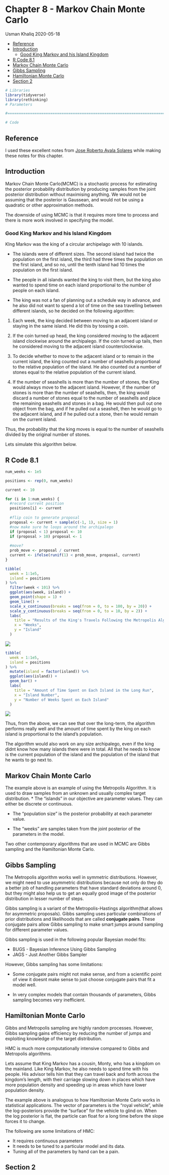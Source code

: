 Chapter 8 - Markov Chain Monte Carlo
================
Usman Khaliq
2020-05-18

  - [Reference](#reference)
  - [Introduction](#introduction)
      - [Good King Markov and his Island
        Kingdom](#good-king-markov-and-his-island-kingdom)
  - [R Code 8.1](#r-code-8.1)
  - [Markov Chain Monte Carlo](#markov-chain-monte-carlo)
  - [Gibbs Sampling](#gibbs-sampling)
  - [Hamiltonian Monte Carlo](#hamiltonian-monte-carlo)
  - [Section 2](#section-2)

``` r
# Libraries
library(tidyverse)
library(rethinking)
# Parameters

#===============================================================================

# Code
```

## Reference

I used these excellent notes from [Jose Roberto Ayala
Solares](https://jroberayalas.netlify.app/post/notes-on-statistical-rethinking-chapter-8-mcmc/)
while making these notes for this chapter.

## Introduction

Markov Chain Monte Carlo(MCMC) is a stochastic process for estimating
the posterior probability distribution by producing samples from the
joint posterior distribution without maximising anything. We would not
be assuming that the posterior is Gaussean, and would not be using a
quadratic or other approximation methods.

The downside of using MCMC is that it requires more time to process and
there is more work involved in specifying the model.

### Good King Markov and his Island Kingdom

KIng Markov was the king of a circular archipelago with 10 islands.

  - The islands were of different sizes. The second island had twice the
    population on the first island, the third had three times the
    population on the first island, and so no, until the tenth island
    had 10 times the population on the first island.

  - The people in all islands wanted the king to visit them, but the
    king also wanted to spend time on each island proportional to the
    number of people on each island.

  - The king was not a fan of planning out a schedule way in advance,
    and he also did not want to spend a lot of time on the sea
    travelling between different islands, so he decided on the following
    algorithm:

<!-- end list -->

1.  Each week, the king decided between moving to an adjacent island or
    staying in the same island. He did this by tossing a coin.

2.  If the coin turned up head, the king considered moving to the
    adjacent island clockwise around the archipalego. If the coin turned
    up tails, then he considered moving to the adjacent island
    counterclockwise.

3.  To decide whether to move to the adjacent island or to remain in the
    current island, the king counted out a number of seashells
    proportional to the relative population of the island. He also
    counted out a number of stones equal to the relative population of
    the current island.

4.  If the number of seashells is more than the number of stones, the
    King would always move to the adjacent island. However, if the
    number of stones is more than the number of seashells, then, the
    king would discard a number of stones equal to the number of
    seashells and place the remaining seashells and stones in a bag. He
    would then pull out one object from the bag, and if he pulled out a
    seashell, then he would go to the adjacent island, and if he pulled
    out a stone, then he would remain on the current island.

Thus, the probability that the king moves is equal to the number of
seashells divided by the original number of stones.

Lets simulate this algorithm below.

## R Code 8.1

``` r
num_weeks <- 1e5

positions <- rep(0, num_weeks)

current <- 10

for (i in 1:num_weeks) {
  #record current position
  positions[i] <- current
  
  #flip coin to generate proposal
  proposal <- current + sample(c(-1, 1), size = 1)
  #now make sure he loops around the archipalego
  if (proposal < 1) proposal <- 10
  if (proposal > 10) proposal <- 1
  
  #move?
  prob_move <- proposal / current
  current <- ifelse(runif(1) < prob_move, proposal, current)
}
```

``` r
tibble(
  week = 1:1e5,
  island = positions
) %>% 
  filter(week < 101) %>% 
  ggplot(aes(week, island)) +
  geom_point(shape = 1) +
  geom_line() +
  scale_x_continuous(breaks = seq(from = 0, to = 100, by = 20)) +
  scale_y_continuous(breaks = seq(from = 0, to = 10, by = 2)) +
  labs(
    title = "Results of the King's Travels Following the Metropolis Algorithm",
    x = "Weeks",
    y = "Island"
  )
```

![](chapter_8_files/figure-gfm/unnamed-chunk-3-1.png)<!-- -->

``` r
tibble(
  week = 1:1e5,
  island = positions
) %>% 
  mutate(island = factor(island)) %>% 
  ggplot(aes(island)) +
  geom_bar() +
  labs(
    title = "Amount of Time Spent on Each Island in the Long Run",
    x = "Island Number",
    y = "Number of Weeks Spent on Each Island"
  )
```

![](chapter_8_files/figure-gfm/unnamed-chunk-4-1.png)<!-- -->

Thus, from the above, we can see that over the long-term, the algorithm
performs really well and the amount of time spent by the king on each
island is proportional to the island’s population.

The algorithm would also work on any size archipalego, even if the king
didnt know how many islands there were in total. All that he needs to
know is the current population of the island and the population of the
island that he wants to go next to.

## Markov Chain Monte Carlo

The example above is an example of using the Metropolis Algorithm. It is
used to draw samples from an unknown and usually complex target
distribution. \* The “islands” in our objective are parameter values.
They can either be discrete or continuous.

  - The “population size” is the posterior probability at each parameter
    value.

  - The “weeks” are samples taken from the joint posterior of the
    parameters in the model.

Two other contemporary algorithms that are used in MCMC are Gibbs
sampling and the Hamiltonian Monte Carlo.

## Gibbs Sampling

The Metropolis algorithm works well in symmetric distributions. However,
we might need to use asymmetric distributions because not only do they
do a better job of handling parameters that have standard deviations
around 0, but they might also help us to get an equally good image of
the posterior distribution in lesser number of steps.

Gibbs sampling is a variant of the Metropolis-Hastings algorithm(that
allows for asymmetric proposals). Gibbs sampling uses particular
combinations of prior distributions and likelihoods that are called
**conjugate pairs**. These conjugate pairs allow Gibbs sampling to make
smart jumps around sampling for different parameter values.

Gibbs sampling is used in the following popular Bayesian model fits:

  - BUGS - Bayesian Inference Using Gibbs Sampling
  - JAGS - Just Another Gibbs Sampler

However, Gibbs sampling has some limitations:

  - Some conjugate pairs might not make sense, and from a scientific
    point of view it doesnt make sense to just choose conjugate pairs
    that fit a model well.

  - In very complex models that contain thousands of parameters, Gibbs
    sampling becomes very inefficient.

## Hamiltonian Monte Carlo

Gibbs and Metropolis sampling are highly random processes. However,
Gibbs sampling gains efficiency by reducing the number of jumps and
exploiting knowledge of the target distribution.

HMC is much more computationally intensive compared to Gibbs and
Metropolis algorithms.

Lets assume that King Markov has a cousin, Monty, who has a kingdom on
the mainland. Like King Markov, he also needs to spend time with his
people. His advisor tells him that they can travel back and forth across
the kingdom’s length, with their carriage slowing down in places which
have more population density and speeding up in areas which have lower
population density.

The example above is analogous to how Hamiltonian Monte Carlo works in
statistical applications. The vector of parameters is the “royal
vehicle”, while the log-posteriors provide the “surface” for the
vehicle to glind on. When the log posterior is flat, the particle can
float for a long time before the slope forces it to change.

The following are some limitations of HMC:

  - It requires continuous parameters
  - It needs to be tuned to a particular model and its data.
  - Tuning all of the parameters by hand can be a pain.

## Section 2
